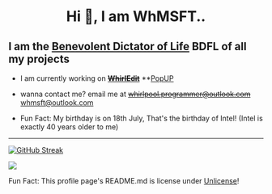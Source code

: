 <h1 align="center">Hi 👋, I am WhMSFT..</h1>

## I am the [Benevolent Dictator of Life](https://wikipedia.org/wiki/Benevolent_dictator_for_life) BDFL of all my projects

- I am currently working on ~~**[WhirlEdit](https://github.com/whmsft/whirledit)**~~ **[PopUP](https://github.com/whmsft/popup)

- wanna contact me? email me at ~~whirlpool.programmer@outlook.com~~ whmsft@outlook.com

- Fun Fact: My birthday is on 18th July, That's the birthday of Intel! (Intel is exactly 40 years older to me)

<hr>

[![GitHub Streak](https://github-readme-streak-stats.herokuapp.com?user=Whmsft&theme=dark&hide_border=true&date_format=M%20j%5B%2C%20Y%5D&background=DD272700)](https://git.io/streak-stats)

<a href="https://metrics.lecoq.io/Whmsft?base.metadata=0&isocalendar=1&languages=1&achievements=1&lines=1&isocalendar.duration=half-year&languages.limit=8&languages.sections=most-used&languages.colors=github&languages.threshold=0%25&languages.indepth=false&languages.categories=markup%2C%20programming&languages.recent.categories=programming&languages.recent.load=300&languages.recent.days=121&achievements.threshold=C&achievements.secrets=true&achievements.display=detailed&achievements.limit=0&config.timezone=UK%2FLondon"><img src="https://metrics.lecoq.io/Whmsft?base.metadata=0&isocalendar=1&languages=1&achievements=1&lines=1&isocalendar.duration=half-year&languages.limit=8&languages.sections=most-used&languages.colors=github&languages.threshold=0%25&languages.indepth=false&languages.categories=markup%2C%20programming&languages.recent.categories=programming&languages.recent.load=300&languages.recent.days=121&achievements.threshold=C&achievements.secrets=true&achievements.display=detailed&achievements.limit=0&config.timezone=UK%2FLondon"></a>


Fun Fact:
This profile page's README.md is license under [Unlicense](unlicense.org)!
